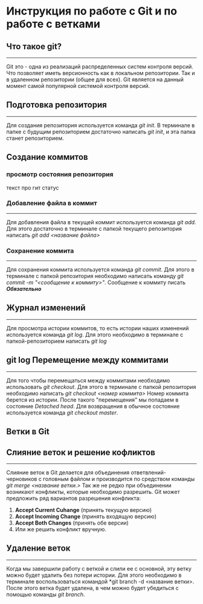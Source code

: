 # Инструкция по работе с Git и по работе с ветками

## Что такое git?
---
Git это - одна из реализаций распределенных систем контроля версий. Что позволяет иметь версионность как в локальном репозитории. Так и в удаленном репозитории (общее для всех). Git является на данный момент самой популярной системой контроля версий.
## Подготовка репозитория
--- 
Для создания репозитория используется команда *git init*. В терминале в папке с будущим репозиторием достаточно написать *git init*, и эта папка станет репозиторием.

## Создание коммитов

### просмотр состояния репозитория
текст про гит статус

### Добавление файла в коммит
---
Для добавления файла в текущей коммит используется команда *git add*. Для этого достаточно в терминале с папкой текущего репозитория написать *git add <название файла>*

### Сохранение коммита
---
Для сохранения коммита используется команда *git commit*. Для этого в терминале с папкой репозитория необходимо написать команду *git commit -m "<сообщение к коммиту>"*. Сообщение к коммиту писать ***Обязательно***

## Журнал изменений
---
Для просмотра истории коммитов, то есть истории наших изменений используется команда *git log*. Для этого необходимо в терминале с папкой-репозиторием написать *git log*


## git log Перемещение между коммитами
---
Для того чтобы перемещаться между коммитами необходимо использовать *git checkout*. Для этого в терминале с папкой репозитория необходимо написать *git checkout <номер коммита>* Номер коммита берется из истории. После такого "перемещения" мы попадаем в состояние *Detached head*. Для возвращения в обычное состояние используется команда *git checkout master*.

## Ветки в Git

## Слияние веток и решение кофликтов
___
Слияние веток в Git делается для объединения ответвлений-черновиков с головным файлом и производится по средством команды *git merge <название ветки.>* Так же не редко при объединении возникают конфликты, которые необходимо разрешить. Git может предложить ряд вариантов разрешения конфликта:

1. **Accept Current Cuhange** (принять текущую версию)
2. **Accept Incoming Change** (принять входящую версию)
3. **Accept Both Changes** (принять обе версии)
4. Или же решить конфликт вручную.

## Удаление веток
---
Когда мы завершили работу с веткой и слили ее с основной, эту ветку можно будет удалить без потери истории. Для этого необходимо в терминале воспользоваться командой *git branch -d <название ветки>. После этого ветка будет удалена, в чем можно будет убедиться с помощью команды *git branch*.
